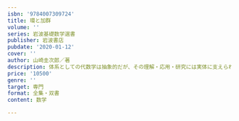```yaml
---
isbn: '9784007309724'
title: 環と加群
volume: ''
series: 岩波基礎数学選書
publisher: 岩波書店
pubdate: '2020-01-12'
cover: ''
author: 山崎圭次郎／著
description: 体系としての代数学は抽象的だが、その理解・応用・研究には実体に支えられた代数的感覚が働いている。
price: '10500'
genre: ''
target: 専門
format: 全集・双書
content: 数学

---
```


